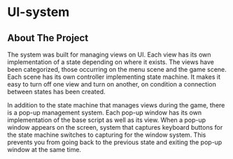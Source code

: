 # UI-system

<!-- ABOUT THE PROJECT -->
## About The Project

  The system was built for managing views on UI. Each view has its own implementation of a state depending on where it exists. The views have been categorized, those occurring on the menu scene and the game scene. Each scene has its own controller implementing state machine. It makes it easy to turn off one view and turn on another, on condition a connection between states has been created. 

  In addition to the state machine that manages views during the game, there is a pop-up management system. Each pop-up window has its own implementation of the base script as well as its view. When a pop-up window appears on the screen, system that captures keyboard buttons for the state machine switches to capturing for the window system. This prevents you from going back to the previous state and exiting the pop-up window at the same time.
